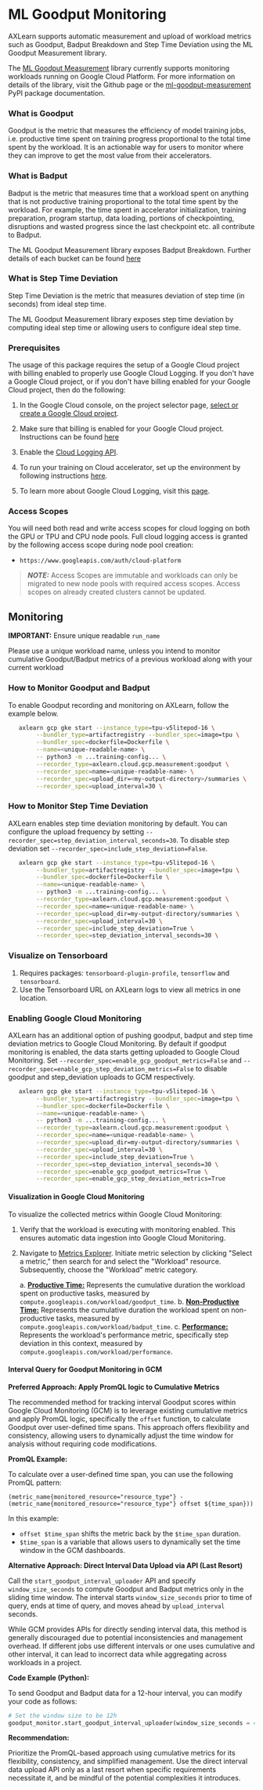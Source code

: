 # ML Goodput Monitoring
AXLearn supports automatic measurement and upload of workload metrics such as Goodput, Badput Breakdown and Step Time Deviation using the ML Goodput Measurement library.

The [ML Goodput Measurement](https://github.com/AI-Hypercomputer/ml-goodput-measurement) library currently supports monitoring workloads running on Google Cloud Platform. For more information on details of the library, visit the Github page or the [ml-goodput-measurement](https://pypi.org/project/ml-goodput-measurement/) PyPI package documentation.

### What is Goodput
Goodput is the metric that measures the efficiency of model training jobs, i.e. productive time spent on training progress proportional to the total time spent by the workload. It is an actionable way for users to monitor where they can improve to get the most value from their accelerators.

### What is Badput
Badput is the metric that measures time that a workload spent on anything that is not productive training proportional to the total time spent by the workload. For example, the time spent in accelerator initialization, training preparation, program startup, data loading, portions of checkpointing, disruptions and wasted progress since the last checkpoint etc. all contribute to Badput.

The ML Goodput Measurement library exposes Badput Breakdown. Further details of each bucket can be found [here](https://github.com/AI-Hypercomputer/ml-goodput-measurement?tab=readme-ov-file#badput-breakdown-details)

### What is Step Time Deviation

Step Time Deviation is the metric that measures deviation of step time (in seconds) from ideal step time.

The ML Goodput Measurement library exposes step time deviation by computing ideal step time or allowing users to configure ideal step time.


### Prerequisites
The usage of this package requires the setup of a Google Cloud project with
billing enabled to properly use Google Cloud Logging. If you don't have a Google
Cloud project, or if you don't have billing enabled for your Google Cloud
project, then do the following:

1. In the Google Cloud console, on the project selector page,
 [select or create a Google Cloud project](https://cloud.google.com/resource-manager/docs/creating-managing-projects).

2. Make sure that billing is enabled for your Google Cloud project. Instructions can be found [here](https://cloud.google.com/billing/docs/how-to/verify-billing-enabled#console)

3. Enable the [Cloud Logging API]((https://console.cloud.google.com/flows/enableapi?apiid=logging.googleapis.com&_ga=2.27841276.1571868865.1726250448-123998259.1726107009) ).

4. To run your training on Cloud accelerator, set up the environment by following instructions [here](https://cloud.google.com/tpu/docs/setup-gcp-account).

5. To learn more about Google Cloud Logging, visit this [page](https://cloud.google.com/logging/docs).

### Access Scopes

 You will need both read and write access scopes for cloud logging on both the
 GPU or TPU and CPU node pools. Full cloud logging access is granted by the
 following access scope during node pool creation:

  - `https://www.googleapis.com/auth/cloud-platform`

   > **_NOTE:_** Access Scopes are immutable and workloads can only be migrated
  to new node pools with required access scopes. Access scopes on already created clusters cannot be updated.

## Monitoring

**__IMPORTANT__:** Ensure unique readable `run_name`

Please use a unique workload name, unless you intend to monitor cumulative Goodput/Badput metrics of a previous workload along with your current workload

### How to Monitor Goodput and Badput

To enable Goodput recording and monitoring on AXLearn, follow the example below.


```bash
   axlearn gcp gke start --instance_type=tpu-v5litepod-16 \
        --bundler_type=artifactregistry --bundler_spec=image=tpu \
        --bundler_spec=dockerfile=Dockerfile \
        --name=<unique-readable-name> \
        -- python3 -m ...training-config... \
        --recorder_type=axlearn.cloud.gcp.measurement:goodput \
        --recorder_spec=name=<unique-readable-name> \
        --recorder_spec=upload_dir=<my-output-directory>/summaries \
        --recorder_spec=upload_interval=30 \
```


### How to Monitor Step Time Deviation

AXLearn enables step time deviation monitoring by default. You can configure the upload frequency by setting `--recorder_spec=step_deviation_interval_seconds=30`. To disable step deviation set `--recorder_spec=include_step_deviation=False`.

```bash
   axlearn gcp gke start --instance_type=tpu-v5litepod-16 \
        --bundler_type=artifactregistry --bundler_spec=image=tpu \
        --bundler_spec=dockerfile=Dockerfile \
        --name=<unique-readable-name> \
        -- python3 -m ...training-config... \
        --recorder_type=axlearn.cloud.gcp.measurement:goodput \
        --recorder_spec=name=<unique-readable-name> \
        --recorder_spec=upload_dir=my-output-directory/summaries \
        --recorder_spec=upload_interval=30 \
        --recorder_spec=include_step_deviation=True \
        --recorder_spec=step_deviation_interval_seconds=30 \
```

### Visualize on Tensorboard

1. Requires packages: `tensorboard-plugin-profile`, `tensorflow` and `tensorboard`.
2. Use the Tensorboard URL on AXLearn logs to view all metrics in one location.

### Enabling Google Cloud Monitoring

AXLearn has an additional option of pushing goodput, badput and step time deviation metrics to Google Cloud Monitoring. By default if goodput monitoring is enabled, the data starts getting uploaded to Google Cloud Monitoring. Set `--recorder_spec=enable_gcp_goodput_metrics=False` and  `--recorder_spec=enable_gcp_step_deviation_metrics=False` to disable goodput and step_deviation uploads to GCM respectively.

```bash
   axlearn gcp gke start --instance_type=tpu-v5litepod-16 \
        --bundler_type=artifactregistry --bundler_spec=image=tpu \
        --bundler_spec=dockerfile=Dockerfile \
        --name=<unique-readable-name> \
        -- python3 -m ...training-config... \
        --recorder_type=axlearn.cloud.gcp.measurement:goodput \
        --recorder_spec=name=<unique-readable-name> \
        --recorder_spec=upload_dir=my-output-directory/summaries \
        --recorder_spec=upload_interval=30 \
        --recorder_spec=include_step_deviation=True \
        --recorder_spec=step_deviation_interval_seconds=30 \
        --recorder_spec=enable_gcp_goodput_metrics=True \
        --recorder_spec=enable_gcp_step_deviation_metrics=True
```

#### Visualization in Google Cloud Monitoring

To visualize the collected metrics within Google Cloud Monitoring:

1.  Verify that the workload is executing with monitoring enabled. This ensures automatic data ingestion into Google Cloud Monitoring.
2.  Navigate to [Metrics Explorer](https://console.cloud.google.com/monitoring/metrics-explorer). Initiate metric selection by clicking "Select a metric," then search for and select the "Workload" resource. Subsequently, choose the "Workload" metric category.

    a.  [**Productive Time:**](https://cloud.google.com/monitoring/api/metrics_gcp#:~:text=workload/goodput_time) Represents the cumulative duration the workload spent on productive tasks, measured by `compute.googleapis.com/workload/goodput_time`.
    b.  [**Non-Productive Time:**](https://cloud.google.com/monitoring/api/metrics_gcp#:~:text=workload/badput_time) Represents the cumulative duration the workload spent on non-productive tasks, measured by `compute.googleapis.com/workload/badput_time`.
    c.  [**Performance:**](https://cloud.google.com/monitoring/api/metrics_gcp#:~:text=workload/performance) Represents the workload's performance metric, specifically step deviation in this context, measured by `compute.googleapis.com/workload/performance`.

#### Interval Query for Goodput Monitoring in GCM

**Preferred Approach: Apply PromQL logic to Cumulative Metrics**

The recommended method for tracking interval Goodput scores within Google Cloud Monitoring (GCM) is to leverage existing cumulative metrics and apply PromQL logic, specifically the `offset` function, to calculate Goodput over user-defined time spans. This approach offers flexibility and consistency, allowing users to dynamically adjust the time window for analysis without requiring code modifications.


**PromQL Example:**

To calculate over a user-defined time span, you can use the following PromQL pattern:

```promql
(metric_name{monitored_resource="resource_type"} - (metric_name{monitored_resource="resource_type"} offset ${time_span}))
```

In this example:

* `offset $time_span` shifts the metric back by the `$time_span` duration.
* `$time_span` is a variable that allows users to dynamically set the time window in the GCM dashboards.


**Alternative Approach: Direct Interval Data Upload via API (Last Resort)**

Call the `start_goodput_interval_uploader` API and specify `window_size_seconds` to compute Goodput and Badput metrics only in the sliding time window. The interval starts `window_size_seconds` prior to time of query, ends at time of query, and moves ahead by `upload_interval` seconds.

While GCM provides APIs for directly sending interval data, this method is generally discouraged due to potential inconsistencies and management overhead. If different jobs use different intervals or one uses cumulative and other interval, it can lead to incorrect data while aggregating across workloads in a project.


**Code Example (Python):**

To send Goodput and Badput data for a 12-hour interval, you can modify your code as follows:

```python
# Set the window size to be 12h
goodput_monitor.start_goodput_interval_uploader(window_size_seconds = 43200)
```

**Recommendation:**

Prioritize the PromQL-based approach using cumulative metrics for its flexibility, consistency, and simplified management. Use the direct interval data upload API only as a last resort when specific requirements necessitate it, and be mindful of the potential complexities it introduces.

